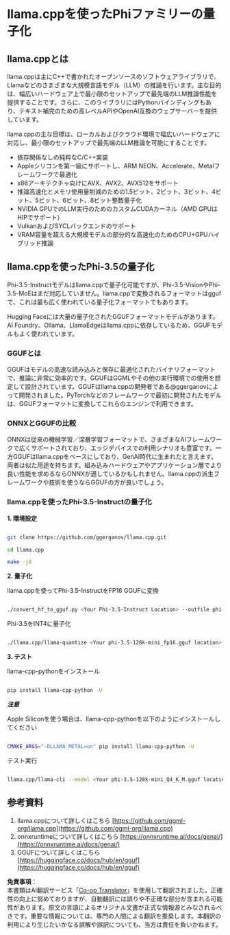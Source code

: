 <!--
CO_OP_TRANSLATOR_METADATA:
{
  "original_hash": "462bddc47427d8785f3c9fd817b346fe",
  "translation_date": "2025-07-16T22:07:10+00:00",
  "source_file": "md/01.Introduction/04/UsingLlamacppQuantifyingPhi.md",
  "language_code": "ja"
}
-->
# **llama.cppを使ったPhiファミリーの量子化**

## **llama.cppとは**

llama.cppは主にC++で書かれたオープンソースのソフトウェアライブラリで、Llamaなどのさまざまな大規模言語モデル（LLM）の推論を行います。主な目的は、幅広いハードウェア上で最小限のセットアップで最先端のLLM推論性能を提供することです。さらに、このライブラリにはPythonバインディングもあり、テキスト補完のための高レベルAPIやOpenAI互換のウェブサーバーを提供しています。

llama.cppの主な目標は、ローカルおよびクラウド環境で幅広いハードウェアに対応し、最小限のセットアップで最先端のLLM推論を可能にすることです。

- 依存関係なしの純粋なC/C++実装
- Appleシリコンを第一級にサポートし、ARM NEON、Accelerate、Metalフレームワークで最適化
- x86アーキテクチャ向けにAVX、AVX2、AVX512をサポート
- 推論高速化とメモリ使用量削減のための1.5ビット、2ビット、3ビット、4ビット、5ビット、6ビット、8ビット整数量子化
- NVIDIA GPUでのLLM実行のためのカスタムCUDAカーネル（AMD GPUはHIPでサポート）
- VulkanおよびSYCLバックエンドのサポート
- VRAM容量を超える大規模モデルの部分的な高速化のためのCPU+GPUハイブリッド推論

## **llama.cppを使ったPhi-3.5の量子化**

Phi-3.5-Instructモデルはllama.cppで量子化可能ですが、Phi-3.5-VisionやPhi-3.5-MoEはまだ対応していません。llama.cppで変換されるフォーマットはggufで、これは最も広く使われている量子化フォーマットでもあります。

Hugging Faceには大量の量子化されたGGUFフォーマットモデルがあります。AI Foundry、Ollama、LlamaEdgeはllama.cppに依存しているため、GGUFモデルもよく使われています。

### **GGUFとは**

GGUFはモデルの高速な読み込みと保存に最適化されたバイナリフォーマットで、推論に非常に効率的です。GGUFはGGMLやその他の実行環境での使用を想定して設計されています。GGUFはllama.cppの開発者である@ggerganovによって開発されました。PyTorchなどのフレームワークで最初に開発されたモデルは、GGUFフォーマットに変換してこれらのエンジンで利用できます。

### **ONNXとGGUFの比較**

ONNXは従来の機械学習／深層学習フォーマットで、さまざまなAIフレームワークで広くサポートされており、エッジデバイスでの利用シナリオも豊富です。一方GGUFはllama.cppをベースにしており、GenAI時代に生まれたと言えます。両者は似た用途を持ちます。組み込みハードウェアやアプリケーション層でより良い性能を求めるならONNXが適しているかもしれません。llama.cppの派生フレームワークや技術を使うならGGUFの方が良いでしょう。

### **llama.cppを使ったPhi-3.5-Instructの量子化**

**1. 環境設定**


```bash

git clone https://github.com/ggerganov/llama.cpp.git

cd llama.cpp

make -j8

```


**2. 量子化**

llama.cppを使ってPhi-3.5-InstructをFP16 GGUFに変換


```bash

./convert_hf_to_gguf.py <Your Phi-3.5-Instruct Location> --outfile phi-3.5-128k-mini_fp16.gguf

```

Phi-3.5をINT4に量子化


```bash

./llama.cpp/llama-quantize <Your phi-3.5-128k-mini_fp16.gguf location> ./gguf/phi-3.5-128k-mini_Q4_K_M.gguf Q4_K_M

```


**3. テスト**

llama-cpp-pythonをインストール


```bash

pip install llama-cpp-python -U

```

***注意*** 

Apple Siliconを使う場合は、llama-cpp-pythonを以下のようにインストールしてください


```bash

CMAKE_ARGS="-DLLAMA_METAL=on" pip install llama-cpp-python -U

```

テスト実行


```bash

llama.cpp/llama-cli --model <Your phi-3.5-128k-mini_Q4_K_M.gguf location> --prompt "<|user|>\nCan you introduce .NET<|end|>\n<|assistant|>\n"  --gpu-layers 10

```



## **参考資料**

1. llama.cppについて詳しくはこちら [https://github.com/ggml-org/llama.cpp](https://github.com/ggml-org/llama.cpp)
2. onnxruntimeについて詳しくはこちら [https://onnxruntime.ai/docs/genai/](https://onnxruntime.ai/docs/genai/)
3. GGUFについて詳しくはこちら [https://huggingface.co/docs/hub/en/gguf](https://huggingface.co/docs/hub/en/gguf)

**免責事項**：  
本書類はAI翻訳サービス「[Co-op Translator](https://github.com/Azure/co-op-translator)」を使用して翻訳されました。正確性の向上に努めておりますが、自動翻訳には誤りや不正確な部分が含まれる可能性があります。原文の言語によるオリジナル文書が正式な情報源とみなされるべきです。重要な情報については、専門の人間による翻訳を推奨します。本翻訳の利用により生じたいかなる誤解や誤訳についても、当方は責任を負いかねます。